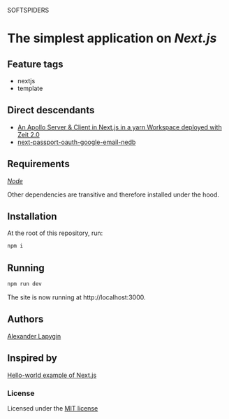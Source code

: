 SOFTSPIDERS

# The simplest application on  *Next.js*

## Feature tags

- nextjs
- template

## Direct descendants

- [An Apollo Server & Client in Next.js in a yarn Workspace deployed with Zeit 2.0](https://github.com/softspider/zeit-now-next-typescript-graphql-apollo)
- [next-passport-oauth-google-email-nedb](https://github.com/softspider/next-passport-oauth-google-email-nedb)

## Requirements

[*Node*](https://nodejs.org/en/download/package-manager/)

Other dependencies are transitive and therefore installed under the hood.

## Installation

At the root of this repository, run:

```sh
npm i
```

## Running

```sh
npm run dev
```

The site is now running at http://localhost:3000.  

## Authors

[Alexander Lapygin](https://github.com/AlexanderLapygin)

## Inspired by

[Hello-world example of Next.js](https://github.com/zeit/next.js/tree/canary/examples/hello-world)

### License

Licensed under the [MIT license](./LICENSE)
